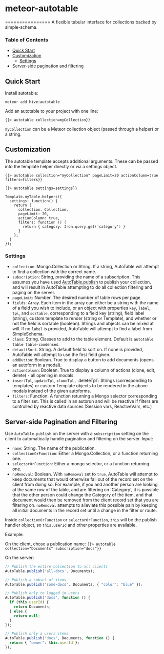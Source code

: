# meteor-autotable
================
A flexible tabular interface for collections backed by simple-schema.

### Table of Contents
- [Quick Start](#quick-start)
- [Customization](#customization)
  - [Settings](#settings)
- [Server-side pagination and filtering](#server-side-pagination-and-filtering)



## Quick Start
Install autotable:

    meteor add hive:autotable

Add an autotable to your project with one line:

    {{> autotable collection=myCollection}}

`myCollection` can be a Meteor collection object (passed through a helper) or a string.

## Customization
The autotable template accepts additional arguments. These can be passed into the template helper directly or via a settings object.

    {{> autotable collection="myCollection" pageLimit=20 actionColumn=true filters=filters}}

    {{> autotable settings=settings}}

    Template.myTable.helpers({
      settings: function() {
        return { 
          collection: Collection,
          pageLimit: 20,
          actionColumn: true,
          filters: function () {
            return { category: Iron.query.get('category') }
          }
        };
      }
    });


### Settings
* `collection`: Mongo.Collection or String. If a string, AutoTable will attempt to find a collection with the correct name.
* `subscription`: String, providing the name of a subscription. This assumes you have used [AutoTable.publish](#server-side-pagination-and-filtering) to publish your collection, and will result in AutoTable attempting to do all collection filtering and paging on the server.
* `pageLimit`: Number. The desired number of table rows per page. 
* `fields`: Array. Each item in the array can either be a string with the name of a field you wish to include, or an object with properties `key`, `label`, `tpl`, and `sortable`, corresponding to a field key (string), field label (string), custom template to render (string or Template), and whether or not the field is sortable (boolean). Strings and objects can be mixed at will. If no `label` is provided, AutoTable will attempt to find a label from SimpleSchema.
* `class`: String. Classes to add to the table element. Default is `autotable table table-condensed`.
* `defaultSort`: String. A default field to sort on. If none is provided, AutoTable will attempt to use the first field given.
* `addButton`: Boolean. True to display a button to add documents (opens an autoform in a modal).
* `actionColumn`: Boolean. True to display a column of actions (clone, edit, delete) - all opening in modals.
* `insertTpl`, `updateTpl`, `cloneTpl, `deleteTpl`: Strings (corresponding to templates) or custom Template objects to be rendered in the above modals instead of the given autoforms.
* `filters`: Function. A function returning a Mongo selector corresponding to a filter set. This is called in an autorun and will be reactive if filters are controlled by reactive data sources (Session vars, ReactiveVars, etc.)

## Server-side Pagination and Filtering
Use `AutoTable.publish` on the server with a `subscription` setting on the client to automatically handle pagination and filtering on the server. 
Input:
* `name`: String. The name of the publication.
* `collectionOrFunction`: Either a Mongo.Collection, or a function returning one.
* `selectorOrFunction`: Either a mongo selector, or a function returning one.
* `noRemoval`: Boolean. With `noRemoval` set to `true`, AutoTable will attempt to keep documents that would otherwise fall out of the record set on the client from doing so. For example, if you and another person are looking at the same row of the table, and are filtering on 'Category', it is possible that the other person could change the Category of the item, and that document would then be removed from the client record set that you are filtering on. `noRemoval` attempts to alleviate this possible pain by keeping all initial documents in the record set until a change in the filter or route.

Inside `collectionOrFunction` or `selectorOrFunction`, `this` will be the publish handler object, so `this.userId` and other properties are available.

Example: 

On the client, chose a publication name:
`{{> autotable collection="Documents" subscription="docs"}}`

On the server:

```js
// Publish the entire collection to all clients
AutoTable.publish('all-docs', Documents);

// Publish a subset of items
AutoTable.publish('some-docs', Documents, { "color": "blue" });

// Publish only to logged in users
AutoTable.publish('docs', function () {
  if (this.userId) {
    return Documents;
  } else {
    return null;
  }
});

// Publish only a users items
AutoTable.publish('docs', Documents, function () {
  return { "owner": this.userId };
});
```
